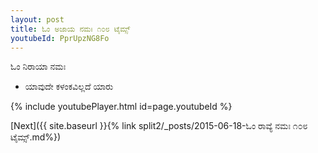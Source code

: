 ```yaml
---
layout: post
title: ಓಂ ಅಜಾಯ ನಮಃ ೧೦೮ ಟೈಮ್ಸ್
youtubeId: PprUpzNG8Fo
---
```

 
 
 ಓಂ ನಿರಾಯಾ ನಮಃ  
 
 -  ಯಾವುದೇ ಕಳಂಕವಿಲ್ಲದೆ ಯಾರು 
 
  
 
  
 
 
 
 
 
 


{% include youtubePlayer.html id=page.youtubeId %}
 
[Next]({{ site.baseurl }}{% link  split2/_posts/2015-06-18-ಓಂ ರಾವ್ಯೆ ನಮಃ ೧೦೮ ಟೈಮ್ಸ್.md%})
 
